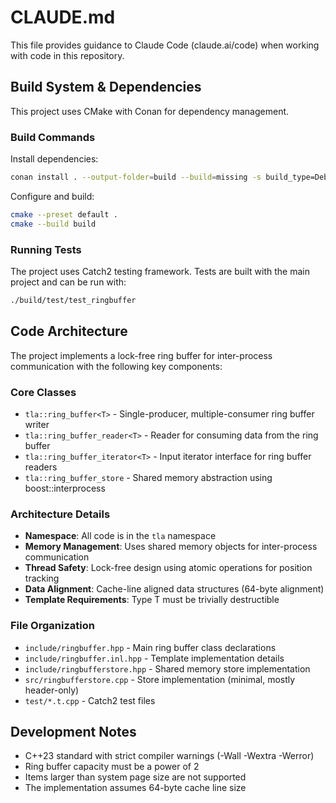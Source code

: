 # CLAUDE.md

This file provides guidance to Claude Code (claude.ai/code) when working with code in this repository.

## Build System & Dependencies

This project uses CMake with Conan for dependency management.

### Build Commands

Install dependencies:
```bash
conan install . --output-folder=build --build=missing -s build_type=Debug
```

Configure and build:
```bash
cmake --preset default .
cmake --build build
```

### Running Tests

The project uses Catch2 testing framework. Tests are built with the main project and can be run with:
```bash
./build/test/test_ringbuffer
```

## Code Architecture

The project implements a lock-free ring buffer for inter-process communication with the following key components:

### Core Classes

- `tla::ring_buffer<T>` - Single-producer, multiple-consumer ring buffer writer
- `tla::ring_buffer_reader<T>` - Reader for consuming data from the ring buffer
- `tla::ring_buffer_iterator<T>` - Input iterator interface for ring buffer readers
- `tla::ring_buffer_store` - Shared memory abstraction using boost::interprocess

### Architecture Details

- **Namespace**: All code is in the `tla` namespace
- **Memory Management**: Uses shared memory objects for inter-process communication
- **Thread Safety**: Lock-free design using atomic operations for position tracking
- **Data Alignment**: Cache-line aligned data structures (64-byte alignment)
- **Template Requirements**: Type T must be trivially destructible

### File Organization

- `include/ringbuffer.hpp` - Main ring buffer class declarations
- `include/ringbuffer.inl.hpp` - Template implementation details
- `include/ringbufferstore.hpp` - Shared memory store implementation
- `src/ringbufferstore.cpp` - Store implementation (minimal, mostly header-only)
- `test/*.t.cpp` - Catch2 test files

## Development Notes

- C++23 standard with strict compiler warnings (-Wall -Wextra -Werror)
- Ring buffer capacity must be a power of 2
- Items larger than system page size are not supported
- The implementation assumes 64-byte cache line size